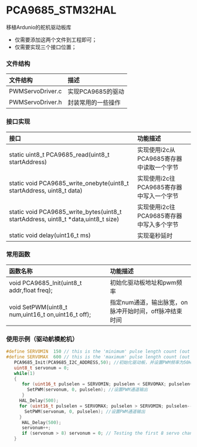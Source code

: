# PCA9685_STM32HAL
移植Ardunio的舵机驱动板库

 - 仅需要添加这两个文件到工程即可；
 - 仅需要实现三个接口位置；

### 文件结构

|文件结构                                        |描述   |
|:------------------------------               |:----- |
|PWMServoDriver.c                        |实现PCA9685的驱动|
|PWMServoDriver.h                     |封装常用的一些操作|

### 接口实现
|接口                                        |功能描述   |
|:------------------------------               |:----- |
|static uint8_t PCA9685_read(uint8_t startAddress)                        |实现使用i2c从PCA9685寄存器中读取一个字节|
|static void PCA9685_write_onebyte(uint8_t startAddress, uint8_t data)                    |实现使用i2c往PCA9685寄存器中写入一个字节|
|static void PCA9685_write_bytes(uint8_t startAddress, uint8_t *data,uint8_t size)                   |实现使用i2c往PCA9685寄存器中写入多个字节|
|static void delay(uint16_t ms)                   |实现毫秒延时|

### 常用函数
|函数名称                                        |功能描述   |
|:------------------------------               |:----- |
|void PCA9685_Init(uint8_t addr,float freq);                     |初始化驱动板地址和pwm频率|
|void SetPWM(uint8_t num,uint16_t on,uint16_t off);                  |指定num通道，输出脉宽，on脉冲开始时间，off脉冲结束时间|

### 使用示例（驱动航模舵机）
``` c
#define SERVOMIN  150 // this is the 'minimum' pulse length count (out of 4096)
#define SERVOMAX  600 // this is the 'maximum' pulse length count (out of 4096)
   PCA9685_Init(PCA9685_I2C_ADDRESS,50); //初始化驱动板，并设置PWM频率为50HZ
   uint8_t servonum = 0;
   while(1)
   {
      for (uint16_t pulselen = SERVOMIN; pulselen < SERVOMAX; pulselen++) {
        SetPWM(servonum, 0, pulselen); //设置PWM通道输出
      }
     HAL_Delay(500);
     for (uint16_t pulselen = SERVOMAX; pulselen > SERVOMIN; pulselen--) {
       SetPWM(servonum, 0, pulselen); //设置PWM通道输出
     }
      HAL_Delay(500);
      servonum++;
      if (servonum > 8) servonum = 0; // Testing the first 8 servo channels
   }
```

